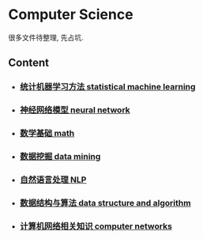 # Computer Science

很多文件待整理, 先占坑.

## Content

- ### [统计机器学习方法 statistical machine learning](statistical_machine_learning/readme.md)
- ### [神经网络模型 neural network](neural_network/readme.md)
- ### [数学基础 math](math/readme.md)
- ### [数据挖掘 data mining](data_mining/readme.md)
- ### [自然语言处理 NLP](NLP/readme.md)
- ### [数据结构与算法 data structure and algorithm](data_structure_and_algorithm/readme.md)
- ### [计算机网络相关知识 computer networks](computer_networks/readme.md)
